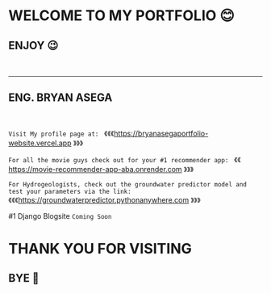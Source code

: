 # WELCOME TO MY PORTFOLIO 😊
## ENJOY 😉 
<br>

---
 ENG. BRYAN ASEGA
---
<br>

```Visit My profile page at: ``` 《《《https://bryanasegaportfolio-website.vercel.app 》》》<br>


```For all the movie guys check out for your #1 recommender app: ``` 《《 https://movie-recommender-app-aba.onrender.com 》》》<br>

```For Hydrogeologists, check out the groundwater predictor model and test your parameters via the link: ``` 《《《https://groundwaterpredictor.pythonanywhere.com 》》》

#1 Django Blogsite
```Coming Soon```

# THANK YOU FOR VISITING
## BYE 👋 